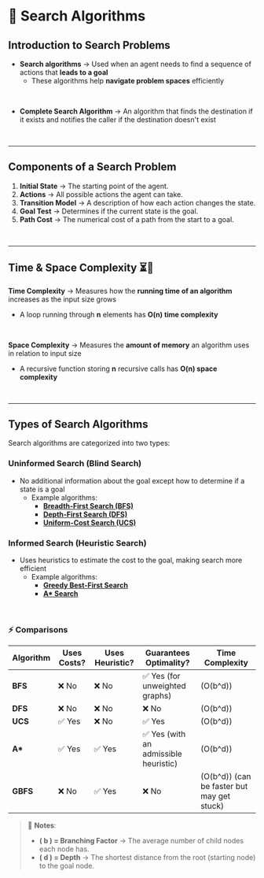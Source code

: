 # 🚀 Search Algorithms 

## Introduction to Search Problems
- **Search algorithms** →  Used when an agent needs to find a sequence of actions that **leads to a goal**
  - These algorithms help **navigate problem spaces** efficiently
    
<br>

- **Complete Search Algorithm** → An algorithm that finds the destination if it exists and notifies the caller if the destination doesn't exist

<br>

---

## Components of a Search Problem
1. **Initial State** → The starting point of the agent.
2. **Actions** → All possible actions the agent can take.
3. **Transition Model** → A description of how each action changes the state.
4. **Goal Test** → Determines if the current state is the goal.
5. **Path Cost** → The numerical cost of a path from the start to a goal.

<br>

---

## Time & Space Complexity ⏳💾
**Time Complexity**  → Measures how the **running time of an algorithm** increases as the input size grows
- A loop running through **n** elements has **O(n) time complexity**
  
<br>

**Space Complexity** → Measures the **amount of memory** an algorithm uses in relation to input size
- A recursive function storing **n** recursive calls has **O(n) space complexity**


<br>

---

## Types of Search Algorithms
Search algorithms are categorized into two types:

### **Uninformed Search (Blind Search)**
- No additional information about the goal except how to determine if a state is a goal
    - Example algorithms:
        - **[Breadth-First Search (BFS)](https://github.com/Minko82/learning-ai/blob/main/notes/3-breadth-first-search.md)**
        - **[Depth-First Search (DFS)](https://github.com/Minko82/learning-ai/blob/main/notes/4-depth-first-search.md)**
        - **[Uniform-Cost Search (UCS)](https://github.com/Minko82/learning-ai/blob/main/notes/5-uniform-cost-search.md)**

### **Informed Search (Heuristic Search)**
- Uses heuristics to estimate the cost to the goal, making search more efficient
    - Example algorithms:
      - **[Greedy Best-First Search](https://github.com/Minko82/learning-ai/blob/main/notes/6-greedy-best-first-search.md)**
      - **[A* Search](https://github.com/Minko82/learning-ai/blob/main/notes/7-A*-search.md)**

<br>

### ⚡ **Comparisons**  

| Algorithm | Uses Costs? | Uses Heuristic? | Guarantees Optimality? | Time Complexity |
|-----------|------------|----------------|------------------------|-----------------|
| **BFS**  | ❌ No  | ❌ No  | ✅ Yes (for unweighted graphs) | \(O(b^d)\) |
| **DFS**  | ❌ No  | ❌ No  | ❌ No  | \(O(b^d)\) |
| **UCS**  | ✅ Yes | ❌ No  | ✅ Yes | \(O(b^d)\) |
| **A\***  | ✅ Yes | ✅ Yes | ✅ Yes (with an admissible heuristic) | \(O(b^d)\) |
| **GBFS** | ❌ No  | ✅ Yes | ❌ No | \(O(b^d)\) (can be faster but may get stuck) |

> 🔎 **Notes**:  
> - **\( b \) = Branching Factor** → The average number of child nodes each node has.  
> - **\( d \) = Depth** → The shortest distance from the root (starting node) to the goal node.  
